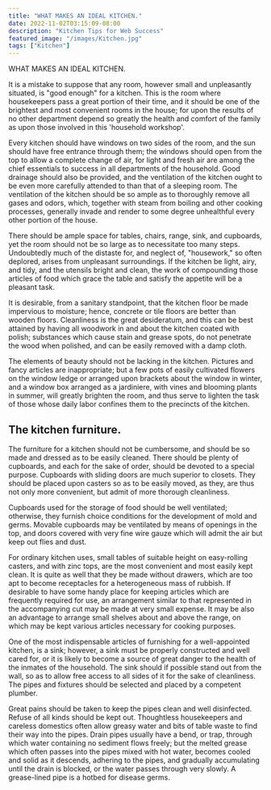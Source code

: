 ```yaml
---
title: "WHAT MAKES AN IDEAL KITCHEN."
date: 2022-11-02T03:15:09-08:00
description: "Kitchen Tips for Web Success"
featured_image: "/images/Kitchen.jpg"
tags: ["Kitchen"]
---
```


WHAT MAKES AN IDEAL KITCHEN. 

It is a mistake to suppose that any room, however small and unpleasantly situated, is "good enough" for a kitchen. This is the room where housekeepers pass a great portion of their time, and it should be one of the brightest and most convenient rooms in the house; for upon the results of no other department depend so greatly the health and comfort of the family as upon those involved in this 'household workshop'. 

Every kitchen should have windows on two sides of the room, and the sun should have free entrance through them; the windows should open from the top to allow a complete change of air, for light and fresh air are among the chief essentials to success in all departments of the household. Good drainage should also be provided, and the ventilation of the kitchen ought to be even more carefully attended to than that of a sleeping room. The ventilation of the kitchen should be so ample as to thoroughly remove all gases and odors, which, together with steam from boiling and other cooking processes, generally invade and render to some degree unhealthful every other portion of the house.  

There should be ample space for tables, chairs, range, sink, and cupboards, yet the room should not be so large as to necessitate too many steps. Undoubtedly much of the distaste for, and neglect of, "housework," so often deplored, arises from unpleasant surroundings. If the kitchen be light, airy, and tidy, and the utensils bright and clean, the work of compounding those articles of food which grace the table and satisfy the appetite will be a pleasant task. 

It is desirable, from a sanitary standpoint, that the kitchen floor be made impervious to moisture; hence, concrete or tile floors are better than wooden floors. Cleanliness is the great desideratum, and this can be best attained by having all woodwork in and about the kitchen coated with polish; substances which cause stain and grease spots, do not penetrate the wood when polished, and can be easily removed with a damp cloth.  

The elements of beauty should not be lacking in the kitchen. Pictures and fancy articles are inappropriate; but a few pots of easily cultivated flowers on the window ledge or arranged upon brackets about the window in winter, and a window box arranged as a jardiniere, with vines and blooming plants in summer, will greatly brighten the room, and thus serve to lighten the task of those whose daily labor confines them to the precincts of the kitchen. 

The kitchen furniture.
---------------------- 

The furniture for a kitchen should not be cumbersome, and should be so made and dressed as to be easily cleaned. There should be plenty of cupboards, and each for the sake of order, should be devoted to a special purpose. Cupboards with sliding doors are much superior to closets. They should be placed upon casters so as to be easily moved, as they, are thus not only more convenient, but admit of more thorough cleanliness. 

Cupboards used for the storage of food should be well ventilated; otherwise, they furnish choice conditions for the development of mold and germs. Movable cupboards may be ventilated by means of openings in the top, and doors covered with very fine wire gauze which will admit the air but keep out flies and dust. 

For ordinary kitchen uses, small tables of suitable height on easy-rolling casters, and with zinc tops, are the most convenient and most easily kept clean. It is quite as well that they be made without drawers, which are too apt to become receptacles for a heterogeneous mass of rubbish. If desirable to have some handy place for keeping articles which are frequently required for use, an arrangement similar to that represented in the accompanying cut may be made at very small expense. It may be also an advantage to arrange small shelves about and above the range, on which may be kept various articles necessary for cooking purposes. 

One of the most indispensable articles of furnishing for a well-appointed kitchen, is a sink; however, a sink must be properly constructed and well cared for, or it is likely to become a source of great danger to the health of the inmates of the household.  The sink should if possible stand out from the wall, so as to allow free access to all sides of it for the sake of cleanliness. The pipes and fixtures should be selected and placed by a competent plumber. 

Great pains should be taken to keep the pipes clean and well disinfected. Refuse of all kinds should be kept out. Thoughtless housekeepers and careless domestics often allow greasy water and bits of table waste to find their way into the pipes. Drain pipes usually have a bend, or trap, through which water containing no sediment flows freely; but the melted grease which often passes into the pipes mixed with hot water, becomes cooled and solid as it descends, adhering to the pipes, and gradually accumulating until the drain is blocked, or the water passes through very slowly. A grease-lined pipe is a hotbed for disease germs.


